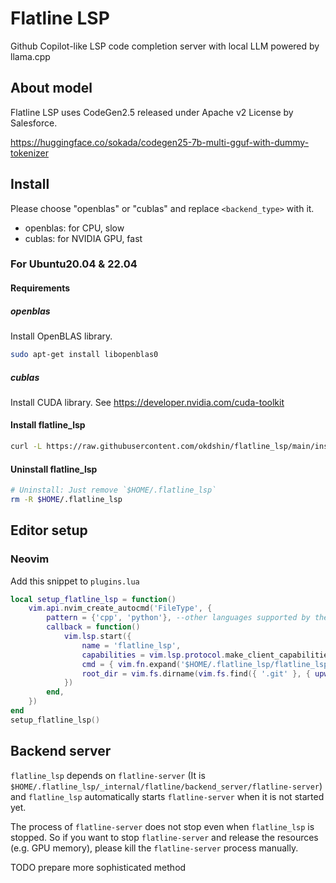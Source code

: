 # Flatline LSP

Github Copilot-like LSP code completion server with local LLM powered by llama.cpp

## About model

Flatline LSP uses CodeGen2.5 released under Apache v2 License by Salesforce.

https://huggingface.co/sokada/codegen25-7b-multi-gguf-with-dummy-tokenizer

## Install

Please choose "openblas" or "cublas" and replace `<backend_type>` with it.

- openblas: for CPU, slow
- cublas: for NVIDIA GPU, fast

### For Ubuntu20.04 & 22.04

#### Requirements

##### openblas

Install OpenBLAS library.

```sh
sudo apt-get install libopenblas0
```

##### cublas

Install CUDA library. See https://developer.nvidia.com/cuda-toolkit

#### Install flatline_lsp

```sh
curl -L https://raw.githubusercontent.com/okdshin/flatline_lsp/main/install.sh | bash -s -- -b <backend_type>
```

#### Uninstall flatline_lsp

```sh
# Uninstall: Just remove `$HOME/.flatline_lsp`
rm -R $HOME/.flatline_lsp
```

## Editor setup

### Neovim

Add this snippet to `plugins.lua`

```lua
local setup_flatline_lsp = function()
    vim.api.nvim_create_autocmd('FileType', {
        pattern = {'cpp', 'python'}, --other languages supported by the model can be added here
        callback = function()
            vim.lsp.start({
                name = 'flatline_lsp',
                capabilities = vim.lsp.protocol.make_client_capabilities(),
                cmd = { vim.fn.expand('$HOME/.flatline_lsp/flatline_lsp') },
                root_dir = vim.fs.dirname(vim.fs.find({ '.git' }, { upward = true })[1]),
            })
        end,
    })
end
setup_flatline_lsp()
```

## Backend server

`flatline_lsp` depends on `flatline-server` (It is `$HOME/.flatline_lsp/_internal/flatline/backend_server/flatline-server`) and `flatline_lsp` automatically starts `flatline-server` when it is not started yet.

The process of `flatline-server` does not stop even when `flatline_lsp` is stopped. So if you want to stop `flatline-server` and release the resources (e.g. GPU memory), please kill the `flatline-server` process manually.

TODO prepare more sophisticated method
